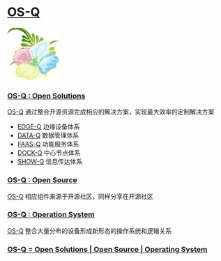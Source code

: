﻿# [OS-Q](https://github.com/OS-Q/OS-Q) 

[![sites](OS-Q/OS-Q.png)](http://www.OS-Q.com)

### [OS-Q : Open Solutions ](http://www.OS-Q.com)

[OS-Q](https://github.com/OS-Q/OS-Q) 通过整合开源资源完成相应的解决方案，实现最大效率的定制解决方案

* [EDGE-Q](https://github.com/OS-Q/EDGE-Q) 边缘设备体系
* [DATA-Q](https://github.com/OS-Q/DATA-Q) 数据管理体系
* [FAAS-Q](https://github.com/OS-Q/FAAS-Q) 功能服务体系
* [DOCK-Q](https://github.com/OS-Q/DOCK-Q) 中心节点体系
* [SHOW-Q](https://github.com/OS-Q/SHOW-Q) 信息传达体系

### [OS-Q : Open Source](http://www.OS-Q.com)

[OS-Q](https://github.com/OS-Q/OS-Q) 相应组件来源于开源社区，同样分享在开源社区

### [OS-Q : Operation System](http://www.OS-Q.com)

[OS-Q](https://github.com/OS-Q/OS-Q) 整合大量分布的设备形成新形态的操作系统和逻辑关系

### [OS-Q = Open Solutions | Open Source |  Operating System ](http://www.OS-Q.com/OS-Q)
